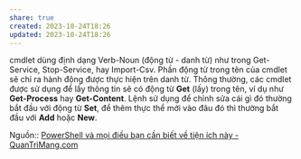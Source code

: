 ```yaml
---
share: true
created: 2023-10-24T18:26
updated: 2023-10-24T18:26
---
```

cmdlet dùng định dạng Verb-Noun (động từ - danh từ) như trong Get-Service, Stop-Service, hay Import-Csv. Phần động từ trong tên của cmdlet sẽ chỉ ra hành động được thực hiện trên danh từ. Thông thường, các cmdlet được sử dụng để lấy thông tin sẽ có động từ **Get** (lấy) trong tên, ví dụ như **Get-Process** hay **Get-Content**. Lệnh sử dụng để chỉnh sửa cái gì đó thường bắt đầu với động từ **Set**, để thêm thực thể mới vào đâu đó thì thường bắt đầu với **Add** hoặc **New**.

Nguồn:: [PowerShell và mọi điều bạn cần biết về tiện ích này - QuanTriMang.com](https://quantrimang.com/gioi-thieu-ve-powershell-37928)